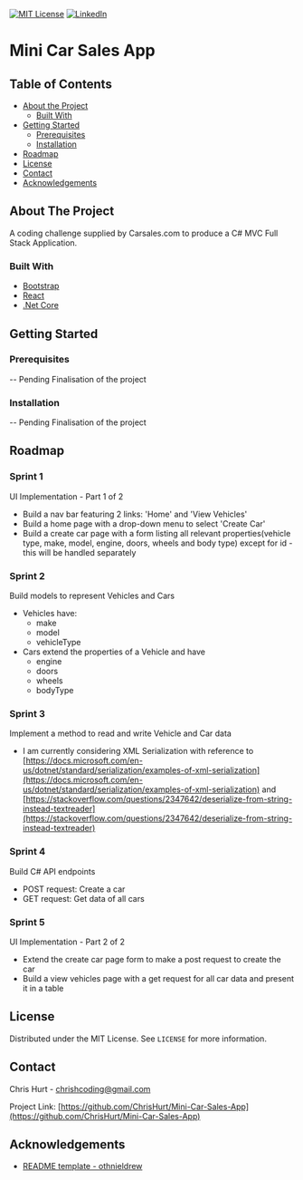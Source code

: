
[![MIT License][license-shield]][license-url]
[![LinkedIn][linkedin-shield]][linkedin-url]


# Mini Car Sales App

<!-- TABLE OF CONTENTS -->
## Table of Contents

* [About the Project](#about-the-project)
  * [Built With](#built-with)
* [Getting Started](#getting-started)
  * [Prerequisites](#prerequisites)
  * [Installation](#installation) <!-- * [Usage](#usage) -->
* [Roadmap](#roadmap)
* [License](#license)
* [Contact](#contact)
* [Acknowledgements](#acknowledgements)



<!-- ABOUT THE PROJECT -->
## About The Project

A coding challenge supplied by Carsales.com to produce a C# MVC Full Stack Application.

### Built With
* [Bootstrap](https://getbootstrap.com)
* [React](https://reactjs.org/)
* [.Net Core](https://dotnet.microsoft.com/download/dotnet-core/3.0)



<!-- GETTING STARTED -->
## Getting Started

### Prerequisites

-- Pending Finalisation of the project

### Installation

-- Pending Finalisation of the project

<!-- ROADMAP -->
## Roadmap

### Sprint 1
UI Implementation - Part 1 of 2
- Build a nav bar featuring 2 links: 'Home' and 'View Vehicles'
- Build a home page with a drop-down menu to select 'Create Car'
- Build a create car page with a form listing all relevant properties(vehicle type, make, model, engine, doors, wheels and body type) except for id - this will be handled separately

### Sprint 2
Build models to represent Vehicles and Cars
- Vehicles have:
  - make
  - model
  - vehicleType
- Cars extend the properties of a Vehicle and have
  - engine
  - doors
  - wheels
  - bodyType

### Sprint 3
Implement a method to read and write Vehicle and Car data
- I am currently considering XML Serialization with reference to [https://docs.microsoft.com/en-us/dotnet/standard/serialization/examples-of-xml-serialization](https://docs.microsoft.com/en-us/dotnet/standard/serialization/examples-of-xml-serialization) and [https://stackoverflow.com/questions/2347642/deserialize-from-string-instead-textreader](https://stackoverflow.com/questions/2347642/deserialize-from-string-instead-textreader)

### Sprint 4
Build C# API endpoints
- POST request: Create a car
- GET  request: Get data of all cars

### Sprint 5
UI Implementation - Part 2 of 2
- Extend the create car page form to make a post request to create the car
- Build a view vehicles page with a get request for all car data and present it in a table

<!-- LICENSE -->
## License

Distributed under the MIT License. See `LICENSE` for more information.

<!-- CONTACT -->
## Contact

Chris Hurt - chrishcoding@gmail.com

Project Link: [https://github.com/ChrisHurt/Mini-Car-Sales-App](https://github.com/ChrisHurt/Mini-Car-Sales-App)


<!-- ACKNOWLEDGEMENTS -->
## Acknowledgements
* [README template - othnieldrew](https://github.com/othneildrew/Best-README-Template)


[license-shield]: https://img.shields.io/github/license/othneildrew/Best-README-Template.svg?style=flat-square
[license-url]: https://github.com/ChrisHurt/Best-README-Template/blob/master/LICENSE.txt
[linkedin-shield]: https://img.shields.io/badge/-LinkedIn-black.svg?style=flat-square&logo=linkedin&colorB=555
[linkedin-url]: https://linkedin.com/in/christopher-hurt/
<!-- [product-screenshot]: images/screenshot.png -->